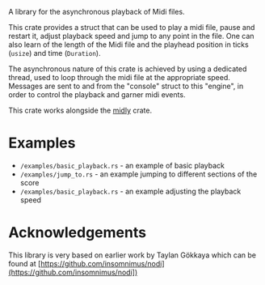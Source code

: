 A library for the asynchronous playback of Midi files.

This crate provides a struct that can be used to play a midi file, pause and restart it, adjust playback speed and jump to any point in the file. One can also learn of the length of the Midi file and the playhead position in ticks (`usize`) and time (`Duration`).

The asynchronous nature of this crate is achieved by using a dedicated thread, used to loop through the midi file at the appropriate speed. Messages are sent to and from the "console" struct to this "engine", in order to control the playback and garner midi events.

This crate works alongside the [midly](https://crates.io/crates/midir) crate.

# Examples
- `/examples/basic_playback.rs` - an example of basic playback
- `/examples/jump_to.rs` - an example jumping to different sections of the score
- `/examples/basic_playback.rs` - an example adjusting the playback speed

# Acknowledgements
This library is very based on earlier work by Taylan Gökkaya which can be found at [https://github.com/insomnimus/nodi](https://github.com/insomnimus/nodi])